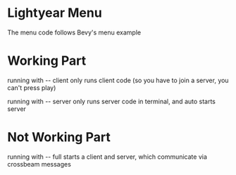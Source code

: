 # Lightyear Menu 

The menu code follows Bevy's menu example


# Working Part

running with -- client only runs client code (so you have to join a server, you can't press play)

running with -- server only runs server code in terminal, and auto starts server

# Not Working Part

running with -- full starts a client and server, which communicate via crossbeam messages



